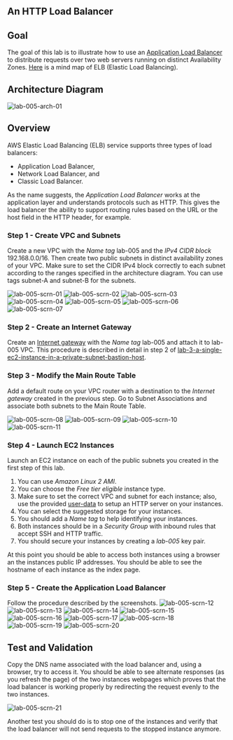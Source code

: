 ## An HTTP Load Balancer

## Goal
The goal of this lab is to illustrate how to use an [Application Load Balancer](https://docs.aws.amazon.com/elasticloadbalancing/latest/application/application-load-balancers.html) to distribute requests over two web servers running on distinct Availability Zones. [Here](../images/ELB.png) is a mind map of ELB (Elastic Load Balancing).

## Architecture Diagram
![lab-005-arch-01](images/lab-005-arch-01.png)

## Overview
AWS Elastic Load Balancing (ELB) service supports three types of load balancers:
* Application Load Balancer,
* Network Load Balancer, and
* Classic Load Balancer.

As the name suggests, the *Application Load Balancer* works at the application layer and understands protocols such as HTTP. This gives the load balancer the ability to support routing rules based on the URL or the host field in the HTTP header, for example.

### Step 1 - Create VPC and Subnets
Create a new VPC with the *Name tag* lab-005 and the *IPv4 CIDR block* 192.168.0.0/16. Then create two public subnets in distinct availability zones of your VPC.  Make sure to set the CIDR IPv4 block correctly to each subnet according to the ranges specified in the architecture diagram. You can use tags subnet-A and subnet-B for the subnets.

![lab-005-scrn-01](images/lab-005-scrn-01.png)
![lab-005-scrn-02](images/lab-005-scrn-02.png)
![lab-005-scrn-03](images/lab-005-scrn-03.png)
![lab-005-scrn-04](images/lab-005-scrn-04.png)
![lab-005-scrn-05](images/lab-005-scrn-05.png)
![lab-005-scrn-06](images/lab-005-scrn-06.png)
![lab-005-scrn-07](images/lab-005-scrn-07.png)

### Step 2 - Create an Internet Gateway
Create an [Internet gateway](https://docs.aws.amazon.com/vpc/latest/userguide/VPC_Internet_Gateway.html) with the *Name tag* lab-005 and attach it to lab-005 VPC. This procedure is described in detail in step 2 of [lab-3-a-single-ec2-instance-in-a-private-subnet-bastion-host](../lab-3-a-single-ec2-instance-in-a-private-subnet-bastion-host).

### Step 3 - Modify the Main Route Table
Add a default route on your VPC router with a destination to the *Internet gateway* created in the previous step. Go to Subnet Associations and associate both subnets to the Main Route Table.

![lab-005-scrn-08](images/lab-005-scrn-08.png)
![lab-005-scrn-09](images/lab-005-scrn-09.png)
![lab-005-scrn-10](images/lab-005-scrn-10.png)
![lab-005-scrn-11](images/lab-005-scrn-11.png)

### Step 4 - Launch EC2 Instances
Launch an EC2 instance on each of the public subnets you created in the first step of this lab.

1. You can use *Amazon Linux 2 AMI*.
2. You can choose the *Free tier eligible* instance type.
3. Make sure to set the correct VPC and subnet for each instance; also, use the provided [user-data](files/user-data.sh) to setup an HTTP server on your instances.
4. You can select the suggested storage for your instances.
5. You should add a *Name tag* to help identifying your instances.
6. Both instances should be in a *Security Group* with inbound rules that accept SSH and HTTP traffic.
7. You should secure your instances by creating a *lab-005* key pair.

At this point you should be able to access both instances using a browser an the instances public IP addresses. You should be able to see the hostname of each instance as the index page.

### Step 5 - Create the Application Load Balancer
Follow the procedure described by the screenshots.
![lab-005-scrn-12](images/lab-005-scrn-12.png)
![lab-005-scrn-13](images/lab-005-scrn-13.png)
![lab-005-scrn-14](images/lab-005-scrn-14.png)
![lab-005-scrn-15](images/lab-005-scrn-15.png)
![lab-005-scrn-16](images/lab-005-scrn-16.png)
![lab-005-scrn-17](images/lab-005-scrn-17.png)
![lab-005-scrn-18](images/lab-005-scrn-18.png)
![lab-005-scrn-19](images/lab-005-scrn-19.png)
![lab-005-scrn-20](images/lab-005-scrn-20.png)

## Test and Validation
Copy the DNS name associated with the load balancer and, using a browser, try to access it. You should be able to see alternate responses (as you refresh the page) of the two instances webpages which proves that the load balancer is working properly by redirecting the request evenly to the two instances.

![lab-005-scrn-21](images/lab-005-scrn-21.png)

Another test you should do is to stop one of the instances and verify that the load balancer will not send requests to the stopped instance anymore.  

